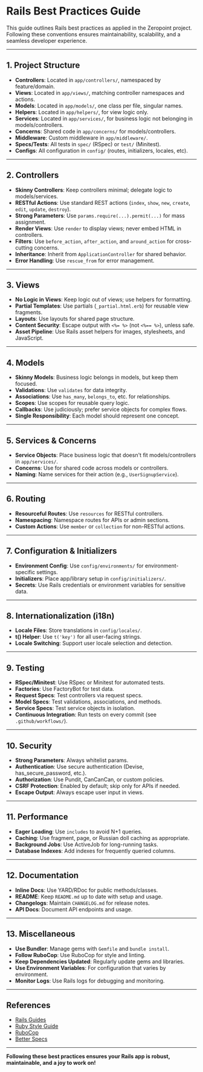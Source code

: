 # Rails Best Practices Guide

This guide outlines Rails best practices as applied in the Zeropoint project. Following these conventions ensures maintainability, scalability, and a seamless developer experience.

---

## 1. Project Structure
- **Controllers**: Located in `app/controllers/`, namespaced by feature/domain.
- **Views**: Located in `app/views/`, matching controller namespaces and actions.
- **Models**: Located in `app/models/`, one class per file, singular names.
- **Helpers**: Located in `app/helpers/`, for view logic only.
- **Services**: Located in `app/services/`, for business logic not belonging in models/controllers.
- **Concerns**: Shared code in `app/concerns/` for models/controllers.
- **Middleware**: Custom middleware in `app/middleware/`.
- **Specs/Tests**: All tests in `spec/` (RSpec) or `test/` (Minitest).
- **Configs**: All configuration in `config/` (routes, initializers, locales, etc).

---

## 2. Controllers
- **Skinny Controllers**: Keep controllers minimal; delegate logic to models/services.
- **RESTful Actions**: Use standard REST actions (`index`, `show`, `new`, `create`, `edit`, `update`, `destroy`).
- **Strong Parameters**: Use `params.require(...).permit(...)` for mass assignment.
- **Render Views**: Use `render` to display views; never embed HTML in controllers.
- **Filters**: Use `before_action`, `after_action`, and `around_action` for cross-cutting concerns.
- **Inheritance**: Inherit from `ApplicationController` for shared behavior.
- **Error Handling**: Use `rescue_from` for error management.

---

## 3. Views
- **No Logic in Views**: Keep logic out of views; use helpers for formatting.
- **Partial Templates**: Use partials (`_partial.html.erb`) for reusable view fragments.
- **Layouts**: Use layouts for shared page structure.
- **Content Security**: Escape output with `<%= %>` (not `<%== %>`), unless safe.
- **Asset Pipeline**: Use Rails asset helpers for images, stylesheets, and JavaScript.

---

## 4. Models
- **Skinny Models**: Business logic belongs in models, but keep them focused.
- **Validations**: Use `validates` for data integrity.
- **Associations**: Use `has_many`, `belongs_to`, etc. for relationships.
- **Scopes**: Use scopes for reusable query logic.
- **Callbacks**: Use judiciously; prefer service objects for complex flows.
- **Single Responsibility**: Each model should represent one concept.

---

## 5. Services & Concerns
- **Service Objects**: Place business logic that doesn't fit models/controllers in `app/services/`.
- **Concerns**: Use for shared code across models or controllers.
- **Naming**: Name services for their action (e.g., `UserSignupService`).

---

## 6. Routing
- **Resourceful Routes**: Use `resources` for RESTful controllers.
- **Namespacing**: Namespace routes for APIs or admin sections.
- **Custom Actions**: Use `member` or `collection` for non-RESTful actions.

---

## 7. Configuration & Initializers
- **Environment Config**: Use `config/environments/` for environment-specific settings.
- **Initializers**: Place app/library setup in `config/initializers/`.
- **Secrets**: Use Rails credentials or environment variables for sensitive data.

---

## 8. Internationalization (i18n)
- **Locale Files**: Store translations in `config/locales/`.
- **t() Helper**: Use `t('key')` for all user-facing strings.
- **Locale Switching**: Support user locale selection and detection.

---

## 9. Testing
- **RSpec/Minitest**: Use RSpec or Minitest for automated tests.
- **Factories**: Use FactoryBot for test data.
- **Request Specs**: Test controllers via request specs.
- **Model Specs**: Test validations, associations, and methods.
- **Service Specs**: Test service objects in isolation.
- **Continuous Integration**: Run tests on every commit (see `.github/workflows/`).

---

## 10. Security
- **Strong Parameters**: Always whitelist params.
- **Authentication**: Use secure authentication (Devise, has_secure_password, etc.).
- **Authorization**: Use Pundit, CanCanCan, or custom policies.
- **CSRF Protection**: Enabled by default; skip only for APIs if needed.
- **Escape Output**: Always escape user input in views.

---

## 11. Performance
- **Eager Loading**: Use `includes` to avoid N+1 queries.
- **Caching**: Use fragment, page, or Russian doll caching as appropriate.
- **Background Jobs**: Use ActiveJob for long-running tasks.
- **Database Indexes**: Add indexes for frequently queried columns.

---

## 12. Documentation
- **Inline Docs**: Use YARD/RDoc for public methods/classes.
- **README**: Keep `README.md` up to date with setup and usage.
- **Changelogs**: Maintain `CHANGELOG.md` for release notes.
- **API Docs**: Document API endpoints and usage.

---

## 13. Miscellaneous
- **Use Bundler**: Manage gems with `Gemfile` and `bundle install`.
- **Follow RuboCop**: Use RuboCop for style and linting.
- **Keep Dependencies Updated**: Regularly update gems and libraries.
- **Use Environment Variables**: For configuration that varies by environment.
- **Monitor Logs**: Use Rails logs for debugging and monitoring.

---

## References
- [Rails Guides](https://guides.rubyonrails.org/)
- [Ruby Style Guide](https://rubystyle.guide/)
- [RuboCop](https://github.com/rubocop/rubocop)
- [Better Specs](https://www.betterspecs.org/)

---

**Following these best practices ensures your Rails app is robust, maintainable, and a joy to work on!** 